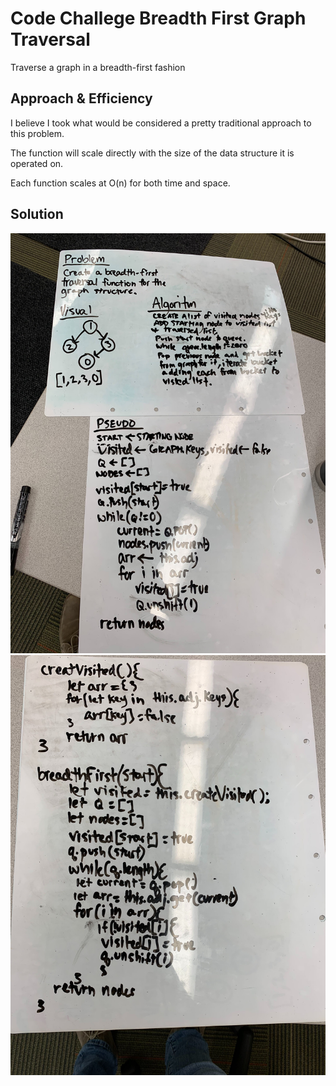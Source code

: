 # Code Challege Breadth First Graph Traversal

Traverse a graph in a breadth-first fashion

## Approach & Efficiency

I believe I took what would be considered a pretty traditional approach to this problem.

The function will scale directly with the size of the data structure it is operated on.

Each function scales at O(n) for both time and space.

## Solution

![](./assets/breadth1.jpg)
![](./assets/breadth2.jpg)




